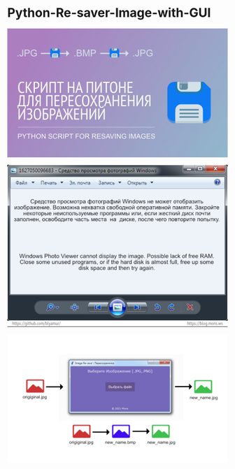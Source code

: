 # Python-Re-saver-Image-with-GUI


![Python-Resize-Image](https://github.com/blyamur/Python-Re-saver-Image-with-GUI/blob/main/splash_logo.jpg)

![Python-Resize-Image](https://github.com/blyamur/Python-Re-saver-Image-with-GUI/blob/main/error.jpg)

![Python-Resize-Image](https://github.com/blyamur/Python-Re-saver-Image-with-GUI/blob/main/process.jpg)
